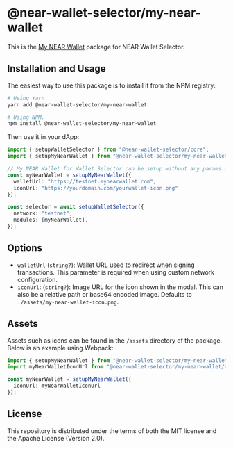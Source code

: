 # @near-wallet-selector/my-near-wallet

This is the [My NEAR Wallet](https://mynearwallet.com/) package for NEAR Wallet Selector.

## Installation and Usage

The easiest way to use this package is to install it from the NPM registry:

```bash
# Using Yarn
yarn add @near-wallet-selector/my-near-wallet

# Using NPM.
npm install @near-wallet-selector/my-near-wallet
```

Then use it in your dApp:

```ts
import { setupWalletSelector } from "@near-wallet-selector/core";
import { setupMyNearWallet } from "@near-wallet-selector/my-near-wallet";

// My NEAR Wallet for Wallet Selector can be setup without any params or it can take two optional params.
const myNearWallet = setupMyNearWallet({
  walletUrl: "https://testnet.mynearwallet.com",
  iconUrl: "https://yourdomain.com/yourwallet-icon.png"
});

const selector = await setupWalletSelector({
  network: "testnet",
  modules: [myNearWallet],
});
```

## Options

- `walletUrl` (`string?`): Wallet URL used to redirect when signing transactions. This parameter is required when using custom network configuration.
- `iconUrl`: (`string?`): Image URL for the icon shown in the modal. This can also be a relative path or base64 encoded image. Defaults to `./assets/my-near-wallet-icon.png`.

## Assets

Assets such as icons can be found in the `/assets` directory of the package. Below is an example using Webpack:

```ts
import { setupMyNearWallet } from "@near-wallet-selector/my-near-wallet";
import myNearWalletIconUrl from "@near-wallet-selector/my-near-wallet/assets/my-near-wallet-icon.png";

const myNearWallet = setupMyNearWallet({
  iconUrl: myNearWalletIconUrl
});
```

## License

This repository is distributed under the terms of both the MIT license and the Apache License (Version 2.0).

